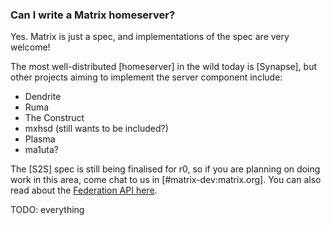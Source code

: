 ### Can I write a Matrix homeserver?

Yes. Matrix is just a spec, and implementations of the spec are very welcome! 

The most well-distributed [homeserver] in the wild today is [Synapse], but other projects aiming to implement the server component include:

* Dendrite
* Ruma
* The Construct
* mxhsd (still wants to be included?)
* Plasma
* ma1uta?

The [S2S] spec is still being finalised for r0, so if you are planning on doing work in this area, come chat to us in [#matrix-dev:matrix.org]. You can also read about the [Federation API here](https://matrix.org/docs/spec/server_server/unstable.html).

TODO: everything